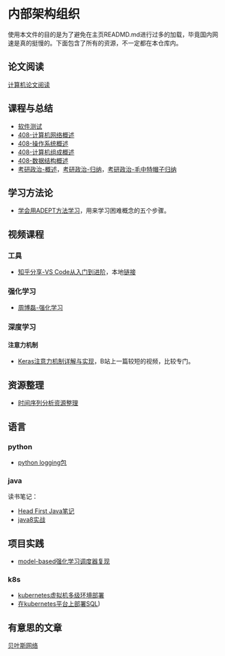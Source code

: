 # 内部架构组织

使用本文件的目的是为了避免在主页READMD.md进行过多的加载，毕竟国内网速是真的挺慢的。下面包含了所有的资源，不一定都在本仓库内。

## 论文阅读

[计算机论文阅读](计算机论文阅读.md)

## 课程与总结
* [软件测试](https://github.com/wtysos11/blogWiki/issues/5)
* [408-计算机网络概述](https://github.com/wtysos11/NoteBook/issues/26)
* [408-操作系统概述](https://github.com/wtysos11/NoteBook/issues/52)
* [408-计算机组成概述](https://github.com/wtysos11/NoteBook/issues/30)
* [408-数据结构概述](https://github.com/wtysos11/NoteBook/issues/37)
* [考研政治-概述](https://github.com/wtysos11/NoteBook/issues/33)，[考研政治-归纳](https://github.com/wtysos11/NoteBook/issues/67)，[考研政治-毛中特帽子归纳](https://github.com/wtysos11/NoteBook/issues/69)

## 学习方法论
* [学会用ADEPT方法学习](学习笔记/20200424学习方法-使用ADEPT方法学习困难概念.md)，用来学习困难概念的五个步骤。

## 视频课程
### 工具
* [知乎分享-VS Code从入门到进阶](https://github.com/wtysos11/blogWiki/issues/48)，本地[链接](学习笔记/20200520知乎分享_vscode从入门到实战.md)

### 强化学习

* [周博磊-强化学习](长期项目/视频课程/周博磊强化学习.md)

### 深度学习

#### 注意力机制

* [Keras注意力机制详解与实现](实战学习/注意力机制/Keras注意力机制详解与实现.md)，B站上一篇较短的视频，比较专门。

## 资源整理
* [时间序列分析资源整理](https://github.com/wtysos11/blogWiki/issues/35)

## 语言
### python
* [python logging包](https://github.com/wtysos11/blogWiki/issues/37)

### java

读书笔记：

* [Head First Java笔记](学习笔记/语言/java/Head%20First%20Java.md)
* [java8实战](学习笔记/语言/java/java8实战.md)

## 项目实践

* [model-based强化学习调度器复现](项目实践/model-based强化学习复现.md)

### k8s

* [kubernetes虚拟机多级环境部署](项目实践/k8s/kubernetes虚拟机多机环境部署.md)
* [在kubernetes平台上部署SQL](项目实践/k8s/在kubernetes平台上部署SQL.md))

## 有意思的文章

[贝叶斯网络](https://juejin.im/post/5d29509fe51d455070227030#heading-10)